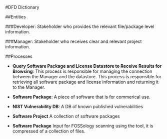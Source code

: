 #DFD Dictionary

##Entities

###Developer: 
Stakeholder who provides the relevant file/package level information.

###Manager:
Stakeholder who receives clear and relevant project information.

##Processes

* **Query Software Package and License Datastore to Receive Results for Browsing**: 
This process is responsible for managing the connection between the Manager and the datastore. This process is responsible for retrieving all software package and license information and returning it to the Manager.



* **Software Package**:
A piece of software that is for commerical use.

* **NIST Vulnerability DB**:
A DB of known published vulnerabilities

* **Software Project**
A collection of software packages

* **Software Package**
Input for FOSSology scanning using the tool, it is compressed of a collection of files.
